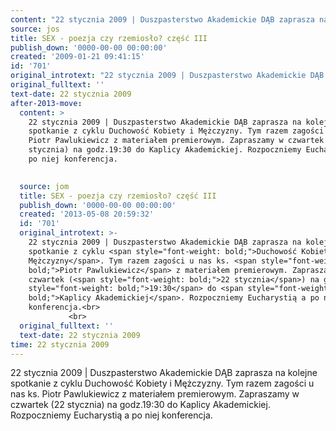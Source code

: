 ```yaml
---
content: "22 stycznia 2009 | Duszpasterstwo Akademickie DĄB zaprasza na kolejne spotkanie z cyklu Duchowość Kobiety i Mężczyzny. Tym razem zagości u nas ks. Piotr Pawlukiewicz z materiałem premierowym. Zapraszamy w czwartek (22 stycznia) na godz.19:30 do Kaplicy Akademickiej. Rozpoczniemy Eucharystią a po niej konferencja.\n\n         \n\n\n<!--CONTENT FROM OLD SERVER (jos before 2013): 22 stycznia 2009 | Duszpasterstwo Akademickie DĄB zaprasza na kolejne spotkanie z cyklu Duchowość Kobiety i Mężczyzny. Tym razem zagości u nas ks. Piotr Pawlukiewicz z materiałem premierowym. Zapraszamy w czwartek (22 stycznia) na godz.19:30 do Kaplicy Akademickiej. Rozpoczniemy Eucharystią a po niej konferencja.\n\r\n         \n\r\n         \n-->"
source: jos
title: SEX - poezja czy rzemiosło? część III
publish_down: '0000-00-00 00:00:00'
created: '2009-01-21 09:41:15'
id: '701'
original_introtext: "22 stycznia 2009 | Duszpasterstwo Akademickie DĄB zaprasza na kolejne spotkanie z cyklu <span style=\"font-weight: bold;\">Duchowość Kobiety i Mężczyzny</span>. Tym razem zagości u nas ks. <span style=\"font-weight: bold;\">Piotr Pawlukiewicz</span> z materiałem premierowym. Zapraszamy w czwartek (<span style=\"font-weight: bold;\">22 stycznia</span>) na godz.<span style=\"font-weight: bold;\">19:30</span> do <span style=\"font-weight: bold;\">Kaplicy Akademickiej</span>. Rozpoczniemy Eucharystią a po niej konferencja.<br>\r\n         <br>\r\n         "
original_fulltext: ''
text-date: 22 stycznia 2009
after-2013-move:
  content: >
    22 stycznia 2009 | Duszpasterstwo Akademickie DĄB zaprasza na kolejne
    spotkanie z cyklu Duchowość Kobiety i Mężczyzny. Tym razem zagości u nas ks.
    Piotr Pawlukiewicz z materiałem premierowym. Zapraszamy w czwartek (22
    stycznia) na godz.19:30 do Kaplicy Akademickiej. Rozpoczniemy Eucharystią a
    po niej konferencja.

             
  source: jom
  title: SEX - poezja czy rzemiosło? część III
  publish_down: '0000-00-00 00:00:00'
  created: '2013-05-08 20:59:32'
  id: '701'
  original_introtext: >-
    22 stycznia 2009 | Duszpasterstwo Akademickie DĄB zaprasza na kolejne
    spotkanie z cyklu <span style="font-weight: bold;">Duchowość Kobiety i
    Mężczyzny</span>. Tym razem zagości u nas ks. <span style="font-weight:
    bold;">Piotr Pawlukiewicz</span> z materiałem premierowym. Zapraszamy w
    czwartek (<span style="font-weight: bold;">22 stycznia</span>) na godz.<span
    style="font-weight: bold;">19:30</span> do <span style="font-weight:
    bold;">Kaplicy Akademickiej</span>. Rozpoczniemy Eucharystią a po niej
    konferencja.<br>
             <br>
  original_fulltext: ''
  text-date: 22 stycznia 2009
time: 22 stycznia 2009
---
```

22 stycznia 2009 | Duszpasterstwo Akademickie DĄB zaprasza na kolejne spotkanie z cyklu Duchowość Kobiety i Mężczyzny. Tym razem zagości u nas ks. Piotr Pawlukiewicz z materiałem premierowym. Zapraszamy w czwartek (22 stycznia) na godz.19:30 do Kaplicy Akademickiej. Rozpoczniemy Eucharystią a po niej konferencja.

         


<!--CONTENT FROM OLD SERVER (jos before 2013): 22 stycznia 2009 | Duszpasterstwo Akademickie DĄB zaprasza na kolejne spotkanie z cyklu Duchowość Kobiety i Mężczyzny. Tym razem zagości u nas ks. Piotr Pawlukiewicz z materiałem premierowym. Zapraszamy w czwartek (22 stycznia) na godz.19:30 do Kaplicy Akademickiej. Rozpoczniemy Eucharystią a po niej konferencja.

         

         
-->

<!--{{json:{"created_date":"2009-01-21 09:41:15","publish_down":"0000-00-00 00:00:00","id":"701"}}}-->